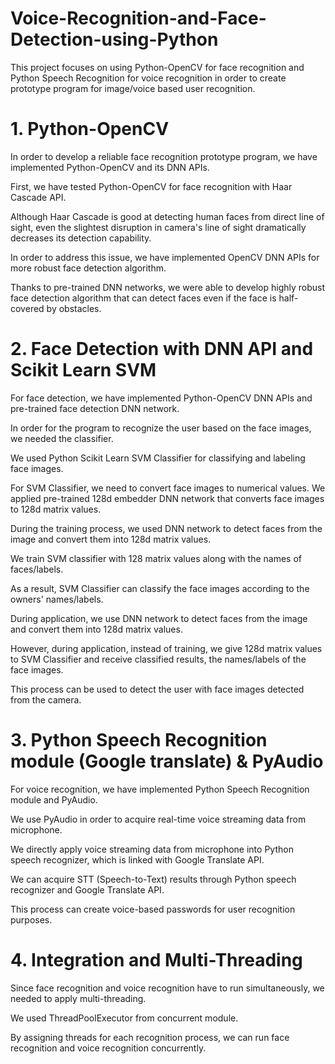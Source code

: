 # Voice-Recognition-and-Face-Detection-using-Python

This project focuses on using Python-OpenCV for face recognition and Python Speech Recognition for voice recognition in order to create prototype program for image/voice based user recognition.


# 1. Python-OpenCV

In order to develop a reliable face recognition prototype program, we have implemented Python-OpenCV and its DNN APIs.

First, we have tested Python-OpenCV for face recognition with Haar Cascade API.

Although Haar Cascade is good at detecting human faces from direct line of sight, even the slightest disruption in camera's line of sight dramatically decreases its detection capability.

In order to address this issue, we have implemented OpenCV DNN APIs for more robust face detection algorithm.

Thanks to pre-trained DNN networks, we were able to develop highly robust face detection algorithm that can detect faces even if the face is half-covered by obstacles.


# 2. Face Detection with DNN API and Scikit Learn SVM

For face detection, we have implemented Python-OpenCV DNN APIs and pre-trained face detection DNN network.

In order for the program to recognize the user based on the face images, we needed the classifier.

We used Python Scikit Learn SVM Classifier for classifying and labeling face images.

For SVM Classifier, we need to convert face images to numerical values. We applied pre-trained 128d embedder DNN network that converts face images to 128d matrix values.

During the training process, we used DNN network to detect faces from the image and convert them into 128d matrix values.

We train SVM classifier with 128 matrix values along with the names of faces/labels.

As a result, SVM Classifier can classify the face images according to the owners' names/labels.

During application, we use DNN network to detect faces from the image and convert them into 128d matrix values.

However, during application, instead of training, we give 128d matrix values to SVM Classifier and receive classified results, the names/labels of the face images.

This process can be used to detect the user with face images detected from the camera.


# 3. Python Speech Recognition module (Google translate) & PyAudio

For voice recognition, we have implemented Python Speech Recognition module and PyAudio.

We use PyAudio in order to acquire real-time voice streaming data from microphone.

We directly apply voice streaming data from microphone into Python speech recognizer, which is linked with Google Translate API.

We can acquire STT (Speech-to-Text) results through Python speech recognizer and Google Translate API.

This process can create voice-based passwords for user recognition purposes.


# 4. Integration and Multi-Threading

Since face recognition and voice recognition have to run simultaneously, we needed to apply multi-threading.

We used ThreadPoolExecutor from concurrent module.

By assigning threads for each recognition process, we can run face recognition and voice recognition concurrently.

